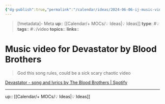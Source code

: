 ```yaml
---
{"dg-publish":true,"permalink":"/calendar/ideas/2024-06-06-ij-music-video-for-devastator-by-blood-brothers/","title":"Music video for Devastator by Blood Brothers "}
---
```


> [!metadata]- Meta
> **up**:: [[Calendar/+ MOCs/💡 Ideas\|💡 Ideas]]
> **type**: #💡
> **tags**:: #💡/video
> **topics**:: 
> **links**::

# Music video for Devastator by Blood Brothers 

> God this song rules, could be a sick scary chaotic video 

[Devastator - song and lyrics by The Blood Brothers | Spotify](https://open.spotify.com/track/2EaWpwanyHqH1nQBB0eNUi?si=hNrOMSElTWiqL6MksFRpeA)

---
up:: [[Calendar/+ MOCs/💡 Ideas\|💡 Ideas]]

